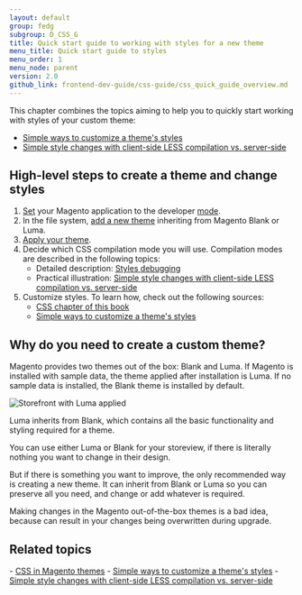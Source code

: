 ```yaml
---
layout: default
group: fedg
subgroup: D_CSS_G
title: Quick start guide to working with styles for a new theme 
menu_title: Quick start guide to styles
menu_order: 1
menu_node: parent
version: 2.0
github_link: frontend-dev-guide/css-guide/css_quick_guide_overview.md
---
```


This chapter combines the topics aiming to help you to quickly start working with styles of your custom theme:

- <a href="{{site.gdeurl}}frontend-dev-guide/css-guide/css_quick_guide_approach.html">Simple ways to customize a theme's styles</a>
- <a href="{{site.gdeurl}}frontend-dev-guide/css-guide/css_quick_guide_mode.html">Simple style changes with client-side LESS compilation vs. server-side</a>


<h2>High-level steps to create a theme and change styles</h2>

1. [Set](#{{site.gdeurl}}config-guide/cli/config-cli-subcommands-mode.html) your Magento application to the developer [mode]({{site.gdeurl}}config-guide/bootstrap/magento-modes.html).
1. In the file system, <a href="{{site.gdeurl}}frontend-dev-guide/themes/theme-create.html" target="_blank">add a new theme</a> inheriting from Magento Blank or Luma.
3.  <a href="{{site.gdeurl}}frontend-dev-guide/themes/theme-apply.html" target="_blank">Apply your theme</a>.
2. Decide which CSS compilation mode you will use. Compilation modes are described in the following topics:
	- Detailed description: <a href="{{site.gdeurl}}frontend-dev-guide/css-topics/css_debug.html">Styles debugging</a> 
	- Practical illustration: <a href="{{site.gdeurl}}frontend-dev-guide/css-guide/css_quick_guide_mode.html">Simple style changes with client-side LESS compilation vs. server-side</a> 
4. Customize styles. To learn how, check out the following sources:
	- <a href="{{site.gdeurl}}frontend-dev-guide/css-topics/css-overview.html">CSS chapter of this book</a>
	- <a href="{{site.gdeurl}}frontend-dev-guide/css-guide/css_quick_guide_approach.html">Simple ways to customize a theme's styles</a>

<h2>Why do you need to create a custom theme?</h2>

Magento provides two themes out of the box: Blank and Luma. If Magento is installed with sample data, the theme applied after installation is Luma. If no sample data is installed, the Blank theme is installed by default.

<img src="{{ site.baseurl }}common/images/css_guide_luma_.png" alt="Storefront with Luma applied">

Luma inherits from Blank, which contains all the basic functionality and styling required for a theme.

You can use either Luma or Blank for your storeview, if there is literally nothing you want to change in their design.

But if there is something you want to improve, the only recommended way is creating a new theme. It can inherit from Blank or Luma so you can preserve all you need, and change or add whatever is required. 

Making changes in the Magento out-of-the-box themes is a bad idea, because can result in your changes being overwritten during upgrade.

<h2>Related topics</h2>
- <a href="{{site.gdeurl}}frontend-dev-guide/css-topics/css-overview.html"> CSS in Magento themes</a>
- <a href="{{site.gdeurl}}frontend-dev-guide/css-guide/css_quick_guide_approach.html">Simple ways to customize a theme's styles</a>
- <a href="{{site.gdeurl}}frontend-dev-guide/css-guide/css_quick_guide_mode.html">Simple style changes with client-side LESS compilation vs. server-side</a>
